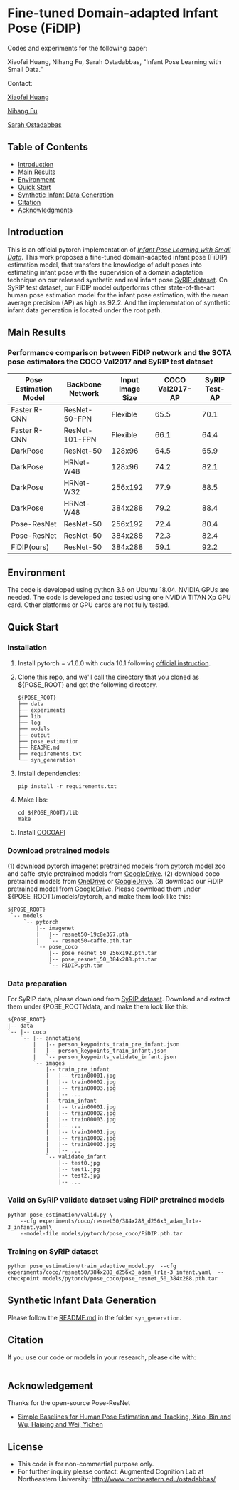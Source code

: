 # Fine-tuned Domain-adapted Infant Pose (FiDIP)

Codes and experiments for the following paper: 


Xiaofei Huang, Nihang Fu, Sarah Ostadabbas, "Infant Pose Learning with Small Data."

Contact: 

[Xiaofei Huang](xhuang@ece.neu.edu)

[Nihang Fu](nihang@ece.neu.edu)

[Sarah Ostadabbas](ostadabbas@ece.neu.edu)

## Table of Contents
  * [Introduction](#introduction)
  * [Main Results](#main-results)
  * [Environment](#environment)
  * [Quick Start](#quick-start)
  * [Synthetic Infant Data Generation](#synthetic-infant-data-generation)
  * [Citation](#citation)
  * [Acknowledgments](#acknowledgments)

## Introduction
This is an official pytorch implementation of [*Infant Pose Learning with Small Data*](https://arxiv.org/abs/1804.06208). This work proposes a fine-tuned domain-adapted infant pose (FiDIP) estimation model, that transfers the knowledge of adult poses into estimating infant pose with the supervision of a domain adaptation technique on our released synthetic and real infant pose [SyRIP dataset](https://coe.northeastern.edu/Research/AClab/SyRIP/). On SyRIP test dataset, our FiDIP model outperforms other state-of-the-art human pose estimation model for the infant pose estimation, with the mean average precision (AP) as high as 92.2. And the implementation of synthetic infant data generation is located under the root path.   </br>

## Main Results
### Performance comparison between FiDIP network and the SOTA pose estimators the COCO Val2017 and SyRIP test dataset
| Pose Estimation Model | Backbone Network | Input Image Size | COCO Val2017-AP | SyRIP Test-AP |
|---|---|---|---|---|
| Faster R-CNN | ResNet-50-FPN | Flexible | 65.5 | 70.1 |
| Faster R-CNN | ResNet-101-FPN | Flexible | 66.1 | 64.4 |
| DarkPose | ResNet-50 | 128x96 | 64.5 | 65.9 |
| DarkPose | HRNet-W48 | 128x96 | 74.2 | 82.1 |
| DarkPose | HRNet-W32 | 256x192 | 77.9 | 88.5 |
| DarkPose | HRNet-W48 | 384x288 | 79.2 | 88.4 |
| Pose-ResNet | ResNet-50 | 256x192 | 72.4 | 80.4 |
| Pose-ResNet | ResNet-50 | 384x288 | 72.3 | 82.4 |
| FiDIP(ours) | ResNet-50 | 384x288 | 59.1 | 92.2 |

## Environment
The code is developed using python 3.6 on Ubuntu 18.04. NVIDIA GPUs are needed. The code is developed and tested using one NVIDIA TITAN Xp GPU card. Other platforms or GPU cards are not fully tested.

## Quick Start
### Installation
1. Install pytorch = v1.6.0 with cuda 10.1 following [official instruction](https://pytorch.org/).

2. Clone this repo, and we'll call the directory that you cloned as ${POSE_ROOT} and get the following directory.
   ```
   ${POSE_ROOT}
   ├── data
   ├── experiments
   ├── lib
   ├── log
   ├── models
   ├── output
   ├── pose_estimation
   ├── README.md
   ├── requirements.txt
   └── syn_generation

   ```

3. Install dependencies:
   ```
   pip install -r requirements.txt
   ```
4. Make libs:
   ```
   cd ${POSE_ROOT}/lib
   make
   ```
5. Install [COCOAPI](https://github.com/cocodataset/cocoapi)

### Download pretrained models
 (1) download pytorch imagenet pretrained models from [pytorch model zoo](https://pytorch.org/docs/stable/model_zoo.html#module-torch.utils.model_zoo) and caffe-style pretrained models from [GoogleDrive](https://drive.google.com/drive/folders/1yJMSFOnmzwhA4YYQS71Uy7X1Kl_xq9fN?usp=sharing). 
 (2) download coco pretrained models from [OneDrive](https://1drv.ms/f/s!AhIXJn_J-blW0D5ZE4ArK9wk_fvw) or [GoogleDrive](https://drive.google.com/drive/folders/13_wJ6nC7my1KKouMkQMqyr9r1ZnLnukP?usp=sharing). 
 (3) download our FiDIP pretrained model from [GoogleDrive](https://drive.google.com/file/d/13xa0Rpns_9a2KEqgpyv7BXIK3i9fiFYV/view?usp=sharing). 
   Please download them under ${POSE_ROOT}/models/pytorch, and make them look like this:

   ```
   ${POSE_ROOT}
    `-- models
        `-- pytorch
            |-- imagenet
            |   |-- resnet50-19c8e357.pth
            |   `-- resnet50-caffe.pth.tar
            `-- pose_coco
                |-- pose_resnet_50_256x192.pth.tar
                |-- pose_resnet_50_384x288.pth.tar
                `-- FiDIP.pth.tar
   ```
   
### Data preparation
For SyRIP data, please download from [SyRIP dataset](https://coe.northeastern.edu/Research/AClab/SyRIP/). Download and extract them under {POSE_ROOT}/data, and make them look like this:
```
${POSE_ROOT}
|-- data
`-- |-- coco
    `-- |-- annotations
        |   |-- person_keypoints_train_pre_infant.json
        |   |-- person_keypoints_train_infant.json   
        |   `-- person_keypoints_validate_infant.json
        `-- images
            |-- train_pre_infant
            |   |-- train00001.jpg
            |   |-- train00002.jpg
            |   |-- train00003.jpg
            |   |-- ... 
            |-- train_infant
            |   |-- train00001.jpg
            |   |-- train00002.jpg
            |   |-- train00003.jpg
            |   |-- ...  
            |   |-- train10001.jpg
            |   |-- train10002.jpg
            |   |-- train10003.jpg
            |   |-- ...  
            `-- validate_infant
                |-- test0.jpg
                |-- test1.jpg
                |-- test2.jpg
                |-- ... 
```

### Valid on SyRIP validate dataset using FiDIP pretrained models

```
python pose_estimation/valid.py \
    --cfg experiments/coco/resnet50/384x288_d256x3_adam_lr1e-3_infant.yaml\
    --model-file models/pytorch/pose_coco/FiDIP.pth.tar
```

### Training on SyRIP dataset

```
python pose_estimation/train_adaptive_model.py  --cfg experiments/coco/resnet50/384x288_d256x3_adam_lr1e-3_infant.yaml  --checkpoint models/pytorch/pose_coco/pose_resnet_50_384x288.pth.tar
```

## Synthetic Infant Data Generation
Please follow the [README.md](./syn_generation/README.md) in the folder `syn_generation`.

## Citation

If you use our code or models in your research, please cite with:

```

```


## Acknowledgement
Thanks for the open-source Pose-ResNet
* [Simple Baselines for Human Pose Estimation and Tracking, Xiao, Bin and Wu, Haiping and Wei, Yichen](https://github.com/microsoft/human-pose-estimation.pytorch)

## License 
* This code is for non-commertial purpose only. 
* For further inquiry please contact: Augmented Cognition Lab at Northeastern University: http://www.northeastern.edu/ostadabbas/ 


